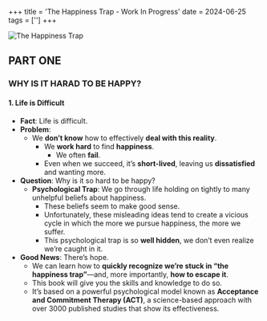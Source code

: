 +++
title = 'The Happiness Trap - Work In Progress'
date = 2024-06-25
tags = ['']
+++

![The Happiness Trap](https://github.com/gaviral/avi/blob/main/static/images/the_happiness_trap.jpg?raw=true)

## PART ONE

### WHY IS IT HARAD TO BE HAPPY?

#### 1. Life is Difficult

<!-- Being human hurts. In our short time on this planet, we’ll have many moments of marvel, wonder, and joy—but also many of angst, dread, and despair. We’ll know the highs of love, connection, and friendship—but also the lows of loneliness, rejection, and loss. We’ll experience the delights of success, victory, and achievement—but also the miseries of failure, defeat, and disappointment.
In other words: life is difficult. And if we live long enough, we’re all going to experience pain, stress, and suffering in many different forms. The problem is most of us don’t know how to deal effectively with this reality. We work hard to find happiness—but all too often, we fail; and even when we succeed, it’s usually short-lived, leaving us dissatisfied and wanting more.
So why is it so hard to be happy? I’m glad you asked. This book is based on a huge body of scientific research that shows we all easily get caught in a powerful psychological trap. We go through life holding on tightly to many unhelpful beliefs about happiness—ideas widely accepted because “everyone knows they are true.” And these beliefs seem to make good sense—which is why you encounter them in so many self-help books and articles. But unfortunately, these misleading ideas tend to create a vicious cycle in which the more we pursue happiness, the more we suffer. And this psychological trap is so well hidden, we don’t even realize we’re caught in it.
That’s the bad news.
The good news is there’s hope. We can learn how to quickly recognize we’re stuck in “the happiness trap”—and, more importantly, how to escape it. This book will give you the skills and knowledge to do so. It’s based on a powerful psychological model known as Acceptance and Commitment Therapy (ACT), a science-based approach with over 3000 published studies that show its effectiveness.
ACT (pronounced as the word act) was developed in the United States in the mid-1980s by psychologist Steven C. Hayes and his colleagues Kelly Wilson and Kirk Strosahl. Since that time, it has spread around the globe. Today there are hundreds of thousands of psychologists, therapists, counselors, coaches, and doctors practicing ACT in dozens of different countries—from the United States, United Kingdom, and Uganda to India, Indonesia, and Iran.
One reason for the growing popularity of ACT is that it’s astoundingly effective in helping people with a wide range of problems. Those three thousand scientific studies I mentioned earlier cover everything from depression, addiction, and anxiety disorders to psychosis, chronic pain, and trauma. However, ACT is not just a treatment for psychological disorders; it is also used to help people adjust well to chronic illness and disability, and build meaningful, rewarding lives even in the face of serious ongoing health issues. And on top of all that, it’s widely used by the armed forces, emergency services, government departments, professional sports teams and Olympic athletes, businesses, hospitals, and schools—to enhance health and well-being, reduce stress, improve performance, and increase resilience.
Last but not least, we all know about the importance of eating healthy food, exercising regularly, and cultivating good relationships with others; these are foundational building blocks for health, happiness, and well-being. But how hard is it to actually do these things on an ongoing basis? Easy in theory, hard in practice, for most of us. Fortunately, ACT gives us all the tools and strategies we need to break bad habits, overcome procrastination, motivate ourselves to start and maintain healthy new behaviors, and build better relationships with the people in our life. Shortly we’ll look at how ACT achieves this, but first let’s consider… -->

- **Fact**: Life is difficult.
- **Problem**: 
    - We **don’t know** how to effectively **deal with this reality**.
        - We **work hard** to find **happiness**.
            - We often **fail**.
        - Even when we succeed, it’s **short-lived**, leaving us **dissatisfied** and wanting more.
- **Question**: Why is it so hard to be happy?
    - **Psychological Trap**: We go through life holding on tightly to many unhelpful beliefs about happiness.
        - These beliefs seem to make good sense.
        - Unfortunately, these misleading ideas tend to create a vicious cycle in which the more we pursue happiness, the more we suffer.
        - This psychological trap is so **well hidden**, we don’t even realize we’re caught in it.
- **Good News**: There’s hope.
    - We can learn how to **quickly recognize we’re stuck in “the happiness trap”**—and, more importantly, **how to escape it**.
    - This book will give you the skills and knowledge to do so.
    - It’s based on a powerful psychological model known as **Acceptance and Commitment Therapy (ACT)**, a science-based approach with over 3000 published studies that show its effectiveness.

<!-- So why is it so hard to be happy? I’m glad you asked. This book is based on a huge body of scientific research that shows we all easily get caught in a powerful psychological trap. We go through life holding on tightly to many unhelpful beliefs about happiness—ideas widely accepted because “everyone knows they are true.” And these beliefs seem to make good sense—which is why you encounter them in so many self-help books and articles. But unfortunately, these misleading ideas tend to create a vicious cycle in which the more we pursue happiness, the more we suffer. And this psychological trap is so well hidden, we don’t even realize we’re caught in it.
That’s the bad news.
The good news is there’s hope. We can learn how to quickly recognize we’re stuck in “the happiness trap”—and, more importantly, how to escape it. This book will give you the skills and knowledge to do so. It’s based on a powerful psychological model known as Acceptance and Commitment Therapy (ACT), a science-based approach with over 3000 published studies that show its effectiveness.
ACT (pronounced as the word act) was developed in the United States in the mid-1980s by psychologist Steven C. Hayes and his colleagues Kelly Wilson and Kirk Strosahl. Since that time, it has spread around the globe. Today there are hundreds of thousands of psychologists, therapists, counselors, coaches, and doctors practicing ACT in dozens of different countries—from the United States, United Kingdom, and Uganda to India, Indonesia, and Iran.
One reason for the growing popularity of ACT is that it’s astoundingly effective in helping people with a wide range of problems. Those three thousand scientific studies I mentioned earlier cover everything from depression, addiction, and anxiety disorders to psychosis, chronic pain, and trauma. However, ACT is not just a treatment for psychological disorders; it is also used to help people adjust well to chronic illness and disability, and build meaningful, rewarding lives even in the face of serious ongoing health issues. And on top of all that, it’s widely used by the armed forces, emergency services, government departments, professional sports teams and Olympic athletes, businesses, hospitals, and schools—to enhance health and well-being, reduce stress, improve performance, and increase resilience.
Last but not least, we all know about the importance of eating healthy food, exercising regularly, and cultivating good relationships with others; these are foundational building blocks for health, happiness, and well-being. But how hard is it to actually do these things on an ongoing basis? Easy in theory, hard in practice, for most of us. Fortunately, ACT gives us all the tools and strategies we need to break bad habits, overcome procrastination, motivate ourselves to start and maintain healthy new behaviors, and build better relationships with the people in our life. Shortly we’ll look at how ACT achieves this, but first let’s consider… -->